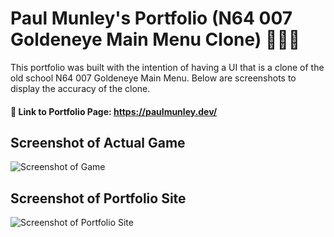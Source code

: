 # Paul Munley's Portfolio (N64 007 Goldeneye Main Menu Clone) 🕵🏻‍♂️

This portfolio was built with the intention of having a UI that is a clone of the old school N64 007 Goldeneye Main Menu. Below are screenshots to display the accuracy of the clone.

#### 🔗 Link to Portfolio Page: https://paulmunley.dev/

## Screenshot of Actual Game
![Screenshot of Game](https://github.com/Paul-Munley/paul-munleys-portfolio/blob/master/assets/actual-game-screenshot.jpeg)

## Screenshot of Portfolio Site
![Screenshot of Portfolio Site](https://live.staticflickr.com/65535/51405926321_1c797aecab_k.jpg)
